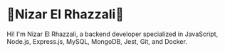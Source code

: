 # 🍂Nizar El Rhazzali🍂
Hi! I'm Nizar El Rhazzali, a backend developer specialized in JavaScript, Node.js, Express.js, MySQL, MongoDB, Jest, Git, and Docker.
<!--
**nizarRHZ/nizarRHZ** is a ✨ _special_ ✨ repository because its `README.md` (this file) appears on your GitHub profile.

Here are some ideas to get you started:

- 🔭 I’m currently working on ...
- 🌱 I’m currently learning ...
- 👯 I’m looking to collaborate on ...
- 🤔 I’m looking for help with ...
- 💬 Ask me about ...
- 📫 How to reach me: ...
- 😄 Pronouns: ...
- ⚡ Fun fact: ...
-->
